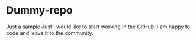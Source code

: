# Dummy-repo
Just a sample
Just I would like to start working in the GitHub. 
I am happy to code and leave it to the community. 
